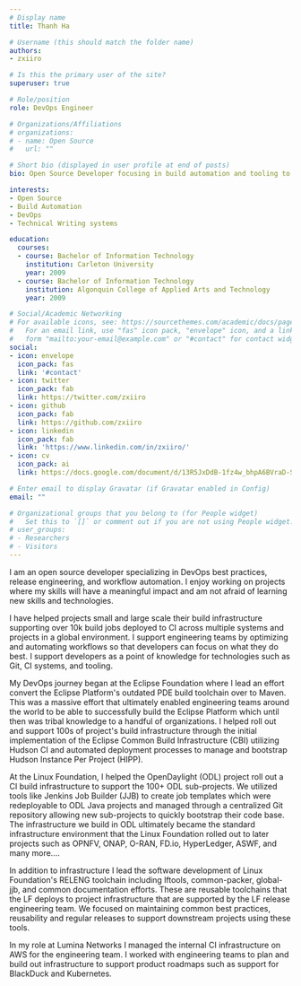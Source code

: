 ```yaml
---
# Display name
title: Thanh Ha

# Username (this should match the folder name)
authors:
- zxiiro

# Is this the primary user of the site?
superuser: true

# Role/position
role: DevOps Engineer

# Organizations/Affiliations
# organizations:
# - name: Open Source
#   url: ""

# Short bio (displayed in user profile at end of posts)
bio: Open Source Developer focusing in build automation and tooling to support OpenDaylight’s Continuous Integration platform.

interests:
- Open Source
- Build Automation
- DevOps
- Technical Writing systems

education:
  courses:
  - course: Bachelor of Information Technology
    institution: Carleton University
    year: 2009
  - course: Bachelor of Information Technology
    institution: Algonquin College of Applied Arts and Technology
    year: 2009

# Social/Academic Networking
# For available icons, see: https://sourcethemes.com/academic/docs/page-builder/#icons
#   For an email link, use "fas" icon pack, "envelope" icon, and a link in the
#   form "mailto:your-email@example.com" or "#contact" for contact widget.
social:
- icon: envelope
  icon_pack: fas
  link: '#contact'
- icon: twitter
  icon_pack: fab
  link: https://twitter.com/zxiiro
- icon: github
  icon_pack: fab
  link: https://github.com/zxiiro
- icon: linkedin
  icon_pack: fab
  link: 'https://www.linkedin.com/in/zxiiro/'
- icon: cv
  icon_pack: ai
  link: https://docs.google.com/document/d/13R5JxDdB-1fz4w_bhpA6BVraD-Sy4eExp6Cz2s5NrUM/edit?usp=sharing

# Enter email to display Gravatar (if Gravatar enabled in Config)
email: ""

# Organizational groups that you belong to (for People widget)
#   Set this to `[]` or comment out if you are not using People widget.
# user_groups:
# - Researchers
# - Visitors
---
```


I am an open source developer specializing in DevOps best practices, release
engineering, and workflow automation. I enjoy working on projects where my
skills will have a meaningful impact and am not afraid of learning new skills
and technologies.

I have helped projects small and large scale their build infrastructure
supporting over 10k build jobs deployed to CI across multiple systems and
projects in a global environment. I support engineering teams by optimizing and
automating workflows so that developers can focus on what they do best. I
support developers as a point of knowledge for technologies such as Git, CI
systems, and tooling.

My DevOps journey began at the Eclipse Foundation where I lead an effort
convert the Eclipse Platform's outdated PDE build toolchain over to Maven. This
was a massive effort that ultimately enabled engineering teams around the world
to be able to successfully build the Eclipse Platform which until then was
tribal knowledge to a handful of organizations. I helped roll out and support
100s of project's build infrastructure through the initial implementation of
the Eclipse Common Build Infrastructure (CBI) utilizing Hudson CI and automated
deployment processes to manage and bootstrap Hudson Instance Per Project
(HIPP).

At the Linux Foundation, I helped the OpenDaylight (ODL) project roll out a CI
build infrastructure to support the 100+ ODL sub-projects. We utilized tools
like Jenkins Job Builder (JJB) to create job templates which were redeployable
to ODL Java projects and managed through a centralized Git repository allowing
new sub-projects to quickly bootstrap their code base. The infrastructure we
build in ODL ultimately became the standard infrastructure environment that the
Linux Foundation rolled out to later projects such as OPNFV, ONAP, O-RAN,
FD.io, HyperLedger, ASWF, and many more....

In addition to infrastructure I lead the software development of Linux
Foundation's RELENG toolchain including lftools, common-packer, global-jjb, and
common documentation efforts. These are reusable toolchains that the LF deploys
to project infrastructure that are supported by the LF release engineering
team. We focused on maintaining common best practices, reusability and regular
releases to support downstream projects using these tools.

In my role at Lumina Networks I managed the internal CI infrastructure on AWS
for the engineering team. I worked with engineering teams to plan and build out
infrastructure to support product roadmaps such as support for BlackDuck and
Kubernetes.
